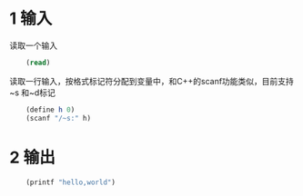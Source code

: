 # 1 输入

读取一个输入
```scheme
    (read)
```

读取一行输入，按格式标记符分配到变量中，和C++的scanf功能类似，目前支持~s 和~d标记
```scheme
    (define h 0)
    (scanf "/~s:" h)
```

# 2 输出

```scheme
    (printf "hello,world")
```